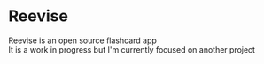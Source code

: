 # Reevise

Reevise is an open source flashcard app  
It is a work in progress but I'm currently focused on another project
